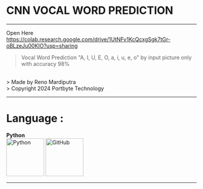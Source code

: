 # **CNN VOCAL WORD PREDICTION**


---

Open Here
https://colab.research.google.com/drive/1UtNFv1KcQcxgSgk7tGr-oBLzeJu00KIO?usp=sharing


> Vocal Word Prediction "A, I, U, E, O, a, i, u, e, o" by input picture only with accuracy 98%
<br/>
> Made by Reno Mardiputra
<br/>
> Copyright 2024 Portbyte Technology

---

# **Language :**
**Python**
<br/>
<img src="https://techstack-generator.vercel.app/python-icon.svg" alt="Python" width="100" height="100" />
<img src="https://techstack-generator.vercel.app/github-icon.svg" alt="GitHub" width="100" height="100" />


---

